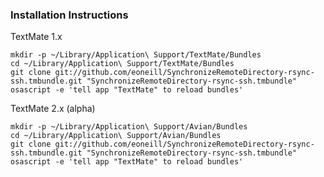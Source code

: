 ### Installation Instructions

TextMate 1.x

    mkdir -p ~/Library/Application\ Support/TextMate/Bundles
    cd ~/Library/Application\ Support/TextMate/Bundles
    git clone git://github.com/eoneill/SynchronizeRemoteDirectory-rsync-ssh.tmbundle.git "SynchronizeRemoteDirectory-rsync-ssh.tmbundle"
    osascript -e 'tell app "TextMate" to reload bundles'

TextMate 2.x (alpha)

    mkdir -p ~/Library/Application\ Support/Avian/Bundles
    cd ~/Library/Application\ Support/Avian/Bundles
    git clone git://github.com/eoneill/SynchronizeRemoteDirectory-rsync-ssh.tmbundle.git "SynchronizeRemoteDirectory-rsync-ssh.tmbundle"
    osascript -e 'tell app "TextMate" to reload bundles'

